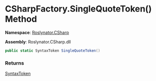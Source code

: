 # CSharpFactory\.SingleQuoteToken\(\) Method

**Namespace**: [Roslynator.CSharp](../../README.md)

**Assembly**: Roslynator\.CSharp\.dll

```csharp
public static SyntaxToken SingleQuoteToken()
```

### Returns

[SyntaxToken](https://docs.microsoft.com/en-us/dotnet/api/microsoft.codeanalysis.syntaxtoken)

